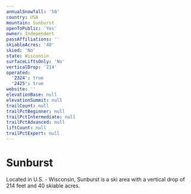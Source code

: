 ```yaml
---
annualSnowfall: '50'
country: USA
mountain: Sunburst
openToPublic: 'Yes'
owner: Independent
passAffiliations: ''
skiableAcres: '40'
skied: 'No'
state: Wisconsin
surfaceLiftsOnly: 'No'
verticalDrop: '214'
operated:
  '2324': true
  '2425': true
website: ''
elevationBase: null
elevationSummit: null
trailCount: null
trailPctBeginner: null
trailPctIntermediate: null
trailPctAdvanced: null
liftCount: null
trailPctExpert: null
---
```



# Sunburst

Located in U.S. - Wisconsin, Sunburst is a ski area with a vertical drop of 214 feet and 40 skiable acres.
